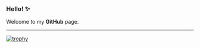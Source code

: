 ### Hello! ✨


Welcome to my **GitHub** page.


<hr>

[![trophy](https://github-profile-trophy.vercel.app/?username=ArianeGomes&theme=dracula&title=-Commits,-Issues,-Reviews)](https://github.com/ryo-ma/github-profile-trophy)
